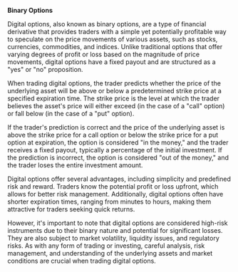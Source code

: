 **Binary Options**

Digital options, also known as binary options, are a type of financial derivative that provides traders with a simple yet potentially profitable way to speculate on the price movements of various assets, such as stocks, currencies, commodities, and indices. Unlike traditional options that offer varying degrees of profit or loss based on the magnitude of price movements, digital options have a fixed payout and are structured as a "yes" or "no" proposition.


When trading digital options, the trader predicts whether the price of the underlying asset will be above or below a predetermined strike price at a specified expiration time. The strike price is the level at which the trader believes the asset's price will either exceed (in the case of a "call" option) or fall below (in the case of a "put" option).


If the trader's prediction is correct and the price of the underlying asset is above the strike price for a call option or below the strike price for a put option at expiration, the option is considered "in the money," and the trader receives a fixed payout, typically a percentage of the initial investment. If the prediction is incorrect, the option is considered "out of the money," and the trader loses the entire investment amount.


Digital options offer several advantages, including simplicity and predefined risk and reward. Traders know the potential profit or loss upfront, which allows for better risk management. Additionally, digital options often have shorter expiration times, ranging from minutes to hours, making them attractive for traders seeking quick returns.


However, it's important to note that digital options are considered high-risk instruments due to their binary nature and potential for significant losses. They are also subject to market volatility, liquidity issues, and regulatory risks. As with any form of trading or investing, careful analysis, risk management, and understanding of the underlying assets and market conditions are crucial when trading digital options.
